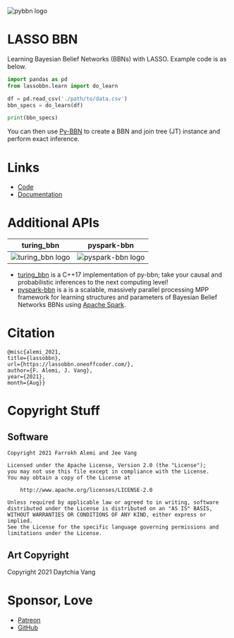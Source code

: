 ![pybbn logo](https://lasso-bbn.readthedocs.io/en/latest/_images/logo-250x250.png)

# LASSO BBN

Learning Bayesian Belief Networks (BBNs) with LASSO. Example code is as below. 

```python
import pandas as pd
from lassobbn.learn import do_learn

df = pd.read_csv('./path/to/data.csv')
bbn_specs = do_learn(df)

print(bbn_specs)
```

You can then use [Py-BBN](https://py-bbn.readthedocs.io/) to create a BBN and join tree (JT) instance and perform exact inference.

# Links

- [Code](https://github.com/oneoffcoder/lasso-bbn)
- [Documentation](https://lasso-bbn.readthedocs.io/en/latest/index.html)

# Additional APIs

turing_bbn                                                                            |  pyspark-bbn
:------------------------------------------------------------------------------------:|:---------------------------------------------------------------------------------------:
![turing_bbn logo](https://turing-bbn.oneoffcoder.com/_images/turing-bbn-150x150.png) |![pyspark-bbn logo](https://pyspark-bbn.oneoffcoder.com/_images/pyspark-bbn-150x150.png)

* [turing_bbn](https://turing-bbn.oneoffcoder.com/) is a C++17 implementation of py-bbn; take your causal and probabilistic inferences to the next computing level!
* [pyspark-bbn](https://pyspark-bbn.oneoffcoder.com/) is a is a scalable, massively parallel processing MPP framework for learning structures and parameters of Bayesian Belief Networks BBNs using [Apache Spark](https://spark.apache.org/).

# Citation

```
@misc{alemi_2021,
title={lassobbn},
url={https://lassobbn.oneoffcoder.com/},
author={F. Alemi, J. Vang},
year={2021},
month={Aug}}
```

# Copyright Stuff

## Software

```
Copyright 2021 Farrokh Alemi and Jee Vang

Licensed under the Apache License, Version 2.0 (the "License");
you may not use this file except in compliance with the License.
You may obtain a copy of the License at

    http://www.apache.org/licenses/LICENSE-2.0

Unless required by applicable law or agreed to in writing, software
distributed under the License is distributed on an "AS IS" BASIS,
WITHOUT WARRANTIES OR CONDITIONS OF ANY KIND, either express or implied.
See the License for the specific language governing permissions and
limitations under the License.
```

## Art Copyright

Copyright 2021 Daytchia Vang

# Sponsor, Love

- [Patreon](https://www.patreon.com/vangj)
- [GitHub](https://github.com/sponsors/vangj)